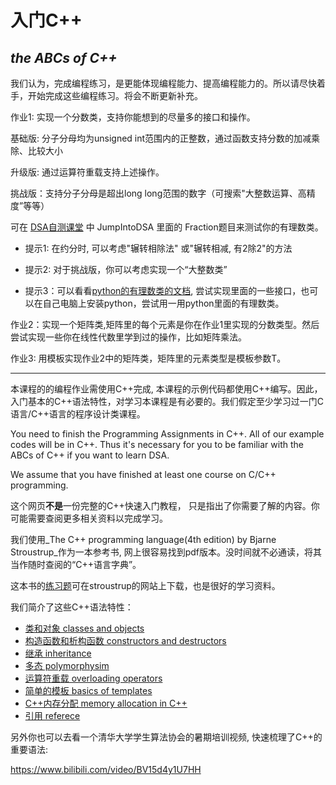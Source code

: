 # 入门C++ 
## _the ABCs of C++_


我们认为，完成编程练习，是更能体现编程能力、提高编程能力的。所以请尽快着手，开始完成这些编程练习。将会不断更新补充。

作业1: 实现一个分数类，支持你能想到的尽量多的接口和操作。

基础版: 分子分母均为unsigned int范围内的正整数，通过函数支持分数的加减乘除、比较大小

升级版: 通过运算符重载支持上述操作。

挑战版：支持分子分母是超出long long范围的数字（可搜索"大整数运算、高精度”等等）

可在 [DSA自测课堂](https://dsa.cs.tsinghua.edu.cn/oj/course.shtml?courseid=167) 中 JumpIntoDSA 里面的 Fraction题目来测试你的有理数类。

- 提示1: 在约分时, 可以考虑"辗转相除法" 或"辗转相减, 有2除2"的方法

- 提示2: 对于挑战版，你可以考虑实现一个“大整数类”

- 提示3：可以看看[python的有理数类的文档](https://docs.python.org/3/library/fractions.html), 尝试实现里面的一些接口，也可以在自己电脑上安装python，尝试用一用python里面的有理数类。



作业2：实现一个矩阵类,矩阵里的每个元素是你在作业1里实现的分数类型。然后尝试实现一些你在线性代数里学到过的操作，比如矩阵乘法。

作业3: 用模板实现作业2中的矩阵类，矩阵里的元素类型是模板参数T。


-----------------------------------------------------------------------------

本课程的的编程作业需使用C++完成, 本课程的示例代码都使用C++编写。因此，入门基本的C++语法特性，对学习本课程是有必要的。我们假定至少学习过一门C语言/C++语言的程序设计类课程。

You need to finish the Programming Assignments in C++. All of our example codes will be in C++. Thus it's necessary for you to be familiar with the ABCs of C++ if you want to learn DSA.

We assume that you have finished at least one course on C/C++ programming.

这个网页**不是**一份完整的C++快速入门教程， 只是指出了你需要了解的内容。你可能需要查阅更多相关资料以完成学习。

我们使用_The C++ programming language(4th edition) by Bjarne Stroustrup_作为一本参考书, 网上很容易找到pdf版本。没时间就不必通读，将其当作随时查阅的“C++语言字典”。

这本书的[练习题](https://www.stroustrup.com/4thExercises.pdf)可在stroustrup的网站上下载，也是很好的学习资料。

我们简介了这些C++语法特性：

- [类和对象 classes and objects](./Class&Object.md)
- [构造函数和析构函数 constructors and destructors](Cons&Dest.md)
- [继承 inheritance](Inheritance.md)
- [多态 polymorphysim](Polymorphism.md)
- [运算符重载   overloading operators](Overloading.md)
- [简单的模板 basics of templates](Templates.md)
- [C++内存分配  memory allocation in C++](Memory.md)
- [引用  referece](Reference.md)



另外你也可以去看一个清华大学学生算法协会的暑期培训视频, 快速梳理了C++的重要语法:

https://www.bilibili.com/video/BV15d4y1U7HH
